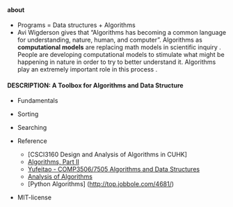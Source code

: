 #### about
* Programs = Data structures + Algorithms
* Avi Wigderson gives that “Algorithms has becoming a common language for understanding, nature, human, and computer”. Algorithms as **computational models** are replacing math models in scientific inquiry . People are developing computational models to stimulate what might be happening in nature in order to try to better understand it. Algorithms play an extremely important role in this process .


#### DESCRIPTION: A Toolbox for Algorithms and Data Structure

* Fundamentals
* Sorting
* Searching

* Reference
  - [CSCI3160 Design and Analysis of Algorithms in CUHK]
  - [Algorithms, Part II](https://www.coursera.org/learn/java-data-structures-algorithms-2)
  - [Yufeitao - COMP3506/7505 Algorithms and Data Structures](http://staff.itee.uq.edu.au/taoyf/course/comp3506/www/)
  - [Analysis of Algorithms](https://www.coursera.org/learn/analysis-of-algorithms)
  - [Python Algorithms] (http://top.jobbole.com/4681/)
  
* MIT-license
